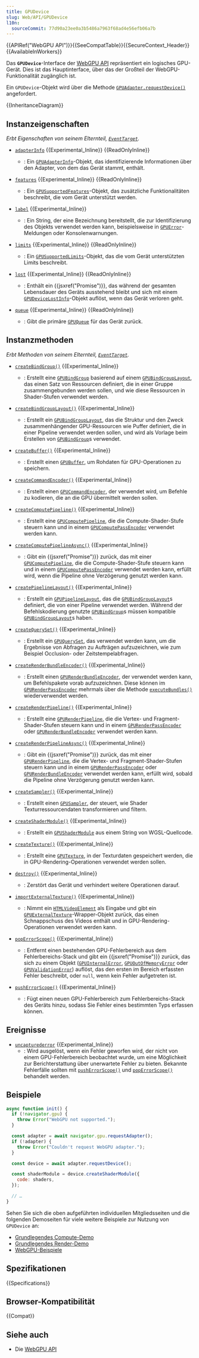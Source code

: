```yaml
---
title: GPUDevice
slug: Web/API/GPUDevice
l10n:
  sourceCommit: 77d90a23ee0a3b5486a7963f68ad4e56efb06a7b
---
```


{{APIRef("WebGPU API")}}{{SeeCompatTable}}{{SecureContext_Header}}{{AvailableInWorkers}}

Das **`GPUDevice`**-Interface der [WebGPU API](/de/docs/Web/API/WebGPU_API) repräsentiert ein logisches GPU-Gerät. Dies ist das Hauptinterface, über das der Großteil der WebGPU-Funktionalität zugänglich ist.

Ein `GPUDevice`-Objekt wird über die Methode [`GPUAdapter.requestDevice()`](/de/docs/Web/API/GPUAdapter/requestDevice) angefordert.

{{InheritanceDiagram}}

## Instanzeigenschaften

_Erbt Eigenschaften von seinem Elternteil, [`EventTarget`](/de/docs/Web/API/EventTarget)._

- [`adapterInfo`](/de/docs/Web/API/GPUDevice/adapterInfo) {{Experimental_Inline}} {{ReadOnlyInline}}

  - : Ein [`GPUAdapterInfo`](/de/docs/Web/API/GPUAdapterInfo)-Objekt, das identifizierende Informationen über den Adapter, von dem das Gerät stammt, enthält.

- [`features`](/de/docs/Web/API/GPUDevice/features) {{Experimental_Inline}} {{ReadOnlyInline}}

  - : Ein [`GPUSupportedFeatures`](/de/docs/Web/API/GPUSupportedFeatures)-Objekt, das zusätzliche Funktionalitäten beschreibt, die vom Gerät unterstützt werden.

- [`label`](/de/docs/Web/API/GPUDevice/label) {{Experimental_Inline}}

  - : Ein String, der eine Bezeichnung bereitstellt, die zur Identifizierung des Objekts verwendet werden kann, beispielsweise in [`GPUError`](/de/docs/Web/API/GPUError)-Meldungen oder Konsolenwarnungen.

- [`limits`](/de/docs/Web/API/GPUDevice/limits) {{Experimental_Inline}} {{ReadOnlyInline}}

  - : Ein [`GPUSupportedLimits`](/de/docs/Web/API/GPUSupportedLimits)-Objekt, das die vom Gerät unterstützten Limits beschreibt.

- [`lost`](/de/docs/Web/API/GPUDevice/lost) {{Experimental_Inline}} {{ReadOnlyInline}}

  - : Enthält ein {{jsxref("Promise")}}, das während der gesamten Lebensdauer des Geräts ausstehend bleibt und sich mit einem [`GPUDeviceLostInfo`](/de/docs/Web/API/GPUDeviceLostInfo)-Objekt auflöst, wenn das Gerät verloren geht.

- [`queue`](/de/docs/Web/API/GPUDevice/queue) {{Experimental_Inline}} {{ReadOnlyInline}}
  - : Gibt die primäre [`GPUQueue`](/de/docs/Web/API/GPUQueue) für das Gerät zurück.

## Instanzmethoden

_Erbt Methoden von seinem Elternteil, [`EventTarget`](/de/docs/Web/API/EventTarget)._

- [`createBindGroup()`](/de/docs/Web/API/GPUDevice/createBindGroup) {{Experimental_Inline}}

  - : Erstellt eine [`GPUBindGroup`](/de/docs/Web/API/GPUBindGroup) basierend auf einem [`GPUBindGroupLayout`](/de/docs/Web/API/GPUBindGroupLayout), das einen Satz von Ressourcen definiert, die in einer Gruppe zusammengebunden werden sollen, und wie diese Ressourcen in Shader-Stufen verwendet werden.

- [`createBindGroupLayout()`](/de/docs/Web/API/GPUDevice/createBindGroupLayout) {{Experimental_Inline}}

  - : Erstellt ein [`GPUBindGroupLayout`](/de/docs/Web/API/GPUBindGroupLayout), das die Struktur und den Zweck zusammenhängender GPU-Ressourcen wie Puffer definiert, die in einer Pipeline verwendet werden sollen, und wird als Vorlage beim Erstellen von [`GPUBindGroup`](/de/docs/Web/API/GPUBindGroup)s verwendet.

- [`createBuffer()`](/de/docs/Web/API/GPUDevice/createBuffer) {{Experimental_Inline}}

  - : Erstellt einen [`GPUBuffer`](/de/docs/Web/API/GPUBuffer), um Rohdaten für GPU-Operationen zu speichern.

- [`createCommandEncoder()`](/de/docs/Web/API/GPUDevice/createCommandEncoder) {{Experimental_Inline}}

  - : Erstellt einen [`GPUCommandEncoder`](/de/docs/Web/API/GPUCommandEncoder), der verwendet wird, um Befehle zu kodieren, die an die GPU übermittelt werden sollen.

- [`createComputePipeline()`](/de/docs/Web/API/GPUDevice/createComputePipeline) {{Experimental_Inline}}

  - : Erstellt eine [`GPUComputePipeline`](/de/docs/Web/API/GPUComputePipeline), die die Compute-Shader-Stufe steuern kann und in einem [`GPUComputePassEncoder`](/de/docs/Web/API/GPUComputePassEncoder) verwendet werden kann.

- [`createComputePipelineAsync()`](/de/docs/Web/API/GPUDevice/createComputePipelineAsync) {{Experimental_Inline}}

  - : Gibt ein {{jsxref("Promise")}} zurück, das mit einer [`GPUComputePipeline`](/de/docs/Web/API/GPUComputePipeline), die die Compute-Shader-Stufe steuern kann und in einem [`GPUComputePassEncoder`](/de/docs/Web/API/GPUComputePassEncoder) verwendet werden kann, erfüllt wird, wenn die Pipeline ohne Verzögerung genutzt werden kann.

- [`createPipelineLayout()`](/de/docs/Web/API/GPUDevice/createPipelineLayout) {{Experimental_Inline}}

  - : Erstellt ein [`GPUPipelineLayout`](/de/docs/Web/API/GPUPipelineLayout), das die [`GPUBindGroupLayout`](/de/docs/Web/API/GPUBindGroupLayout)s definiert, die von einer Pipeline verwendet werden. Während der Befehlskodierung genutzte [`GPUBindGroup`](/de/docs/Web/API/GPUBindGroup)s müssen kompatible [`GPUBindGroupLayout`](/de/docs/Web/API/GPUBindGroupLayout)s haben.

- [`createQuerySet()`](/de/docs/Web/API/GPUDevice/createQuerySet) {{Experimental_Inline}}

  - : Erstellt ein [`GPUQuerySet`](/de/docs/Web/API/GPUQuerySet), das verwendet werden kann, um die Ergebnisse von Abfragen zu Aufträgen aufzuzeichnen, wie zum Beispiel Occlusion- oder Zeitstempelabfragen.

- [`createRenderBundleEncoder()`](/de/docs/Web/API/GPUDevice/createRenderBundleEncoder) {{Experimental_Inline}}

  - : Erstellt einen [`GPURenderBundleEncoder`](/de/docs/Web/API/GPURenderBundleEncoder), der verwendet werden kann, um Befehlspakete vorab aufzuzeichnen. Diese können im [`GPURenderPassEncoder`](/de/docs/Web/API/GPURenderPassEncoder) mehrmals über die Methode [`executeBundles()`](/de/docs/Web/API/GPURenderPassEncoder/executeBundles) wiederverwendet werden.

- [`createRenderPipeline()`](/de/docs/Web/API/GPUDevice/createRenderPipeline) {{Experimental_Inline}}

  - : Erstellt eine [`GPURenderPipeline`](/de/docs/Web/API/GPURenderPipeline), die die Vertex- und Fragment-Shader-Stufen steuern kann und in einem [`GPURenderPassEncoder`](/de/docs/Web/API/GPURenderPassEncoder) oder [`GPURenderBundleEncoder`](/de/docs/Web/API/GPURenderBundleEncoder) verwendet werden kann.

- [`createRenderPipelineAsync()`](/de/docs/Web/API/GPUDevice/createRenderPipelineAsync) {{Experimental_Inline}}

  - : Gibt ein {{jsxref("Promise")}} zurück, das mit einer [`GPURenderPipeline`](/de/docs/Web/API/GPURenderPipeline), die die Vertex- und Fragment-Shader-Stufen steuern kann und in einem [`GPURenderPassEncoder`](/de/docs/Web/API/GPURenderPassEncoder) oder [`GPURenderBundleEncoder`](/de/docs/Web/API/GPURenderBundleEncoder) verwendet werden kann, erfüllt wird, sobald die Pipeline ohne Verzögerung genutzt werden kann.

- [`createSampler()`](/de/docs/Web/API/GPUDevice/createSampler) {{Experimental_Inline}}

  - : Erstellt einen [`GPUSampler`](/de/docs/Web/API/GPUSampler), der steuert, wie Shader Texturressourcendaten transformieren und filtern.

- [`createShaderModule()`](/de/docs/Web/API/GPUDevice/createShaderModule) {{Experimental_Inline}}

  - : Erstellt ein [`GPUShaderModule`](/de/docs/Web/API/GPUShaderModule) aus einem String von WGSL-Quellcode.

- [`createTexture()`](/de/docs/Web/API/GPUDevice/createTexture) {{Experimental_Inline}}

  - : Erstellt eine [`GPUTexture`](/de/docs/Web/API/GPUTexture), in der Texturdaten gespeichert werden, die in GPU-Rendering-Operationen verwendet werden sollen.

- [`destroy()`](/de/docs/Web/API/GPUDevice/destroy) {{Experimental_Inline}}

  - : Zerstört das Gerät und verhindert weitere Operationen darauf.

- [`importExternalTexture()`](/de/docs/Web/API/GPUDevice/importExternalTexture) {{Experimental_Inline}}

  - : Nimmt ein [`HTMLVideoElement`](/de/docs/Web/API/HTMLVideoElement) als Eingabe und gibt ein [`GPUExternalTexture`](/de/docs/Web/API/GPUExternalTexture)-Wrapper-Objekt zurück, das einen Schnappschuss des Videos enthält und in GPU-Rendering-Operationen verwendet werden kann.

- [`popErrorScope()`](/de/docs/Web/API/GPUDevice/popErrorScope) {{Experimental_Inline}}

  - : Entfernt einen bestehenden GPU-Fehlerbereich aus dem Fehlerbereichs-Stack und gibt ein {{jsxref("Promise")}} zurück, das sich zu einem Objekt ([`GPUInternalError`](/de/docs/Web/API/GPUInternalError), [`GPUOutOfMemoryError`](/de/docs/Web/API/GPUOutOfMemoryError) oder [`GPUValidationError`](/de/docs/Web/API/GPUValidationError)) auflöst, das den ersten im Bereich erfassten Fehler beschreibt, oder `null`, wenn kein Fehler aufgetreten ist.

- [`pushErrorScope()`](/de/docs/Web/API/GPUDevice/pushErrorScope) {{Experimental_Inline}}
  - : Fügt einen neuen GPU-Fehlerbereich zum Fehlerbereichs-Stack des Geräts hinzu, sodass Sie Fehler eines bestimmten Typs erfassen können.

## Ereignisse

- [`uncapturederror`](/de/docs/Web/API/GPUDevice/uncapturederror_event) {{Experimental_Inline}}
  - : Wird ausgelöst, wenn ein Fehler geworfen wird, der nicht von einem GPU-Fehlerbereich beobachtet wurde, um eine Möglichkeit zur Berichterstattung über unerwartete Fehler zu bieten. Bekannte Fehlerfälle sollten mit [`pushErrorScope()`](/de/docs/Web/API/GPUDevice/pushErrorScope) und [`popErrorScope()`](/de/docs/Web/API/GPUDevice/popErrorScope) behandelt werden.

## Beispiele

```js
async function init() {
  if (!navigator.gpu) {
    throw Error("WebGPU not supported.");
  }

  const adapter = await navigator.gpu.requestAdapter();
  if (!adapter) {
    throw Error("Couldn't request WebGPU adapter.");
  }

  const device = await adapter.requestDevice();

  const shaderModule = device.createShaderModule({
    code: shaders,
  });

  // …
}
```

Sehen Sie sich die oben aufgeführten individuellen Mitgliedsseiten und die folgenden Demoseiten für viele weitere Beispiele zur Nutzung von `GPUDevice` an:

- [Grundlegendes Compute-Demo](https://mdn.github.io/dom-examples/webgpu-compute-demo/)
- [Grundlegendes Render-Demo](https://mdn.github.io/dom-examples/webgpu-render-demo/)
- [WebGPU-Beispiele](https://webgpu.github.io/webgpu-samples/)

## Spezifikationen

{{Specifications}}

## Browser-Kompatibilität

{{Compat}}

## Siehe auch

- Die [WebGPU API](/de/docs/Web/API/WebGPU_API)
